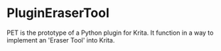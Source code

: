 # PluginEraserTool
PET is the prototype of a Python plugin for Krita. It function in a way to implement an 'Eraser Tool' into Krita.
